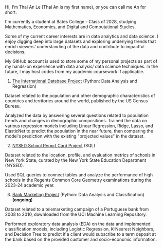 Hi, I'm Thai An Le (Thai An is my first name), or you can call me An for short.

I'm currently a student at Bates College - Class of 2028, studying Mathematics, Economics, and Digital and Computational Studies.

Some of my current career interests are in data analytics and data science. I enjoy digging deep into large datasets and exploring underlying trends that enrich viewers' understanding of the data and contribute to impactful decisions.

My GitHub account is used to store some of my personal projects as part of my hands-on experience with data analysis/ data science techniques. In the future, I may host codes from my academic coursework if applicable.

1. [The International Database Project](https://github.com/thaianle/international-database) (Python: Data Analysis and Regression)

Dataset related to the population and other demographic characteristics of countries and territories around the world, published by the US Census Bureau.

Analyzed the data by answering several questions related to population trends and changes in demographic compositions. Trained the data on various regression models including Linear Regression, Ridge, Lasso, and ElasticNet to predict the population in the near future, then comparing the model's prediction with the existing "projected values" in the dataset.

2. [NYSED School Report Card Project](https://github.com/thaianle/nysed-2024) (SQL)

Dataset related to the location, profile, and evaluation metrics of schools in New York State, curated by the New York State Education Department (NYSED).

Used SQL queries to connect tables and analyze the performance of high schools in the Regents Common Core Geometry examinations during the 2023-24 academic year.

3. [Bank Marketing Project](https://github.com/thaianle/bank-marketing) (Python: Data Analysis and Classification) **(ongoing)**

Dataset related to a telemarketing campaign of a Portuguese bank from 2008 to 2010, downloaded from the UCI Machine Learning Repository.

Performed exploratory data analysis (EDA) on the data and implemented classification models, including Logistic Regression, K-Nearest Neighbors, and Decision Tree to predict if a client would subscribe to a term deposit at the bank based on the provided customer and socio-economic information.
